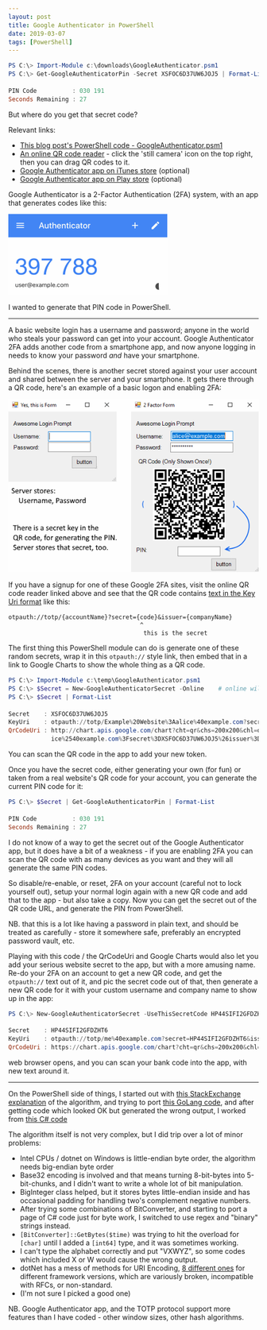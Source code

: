 ```yaml
---
layout: post
title: Google Authenticator in PowerShell
date: 2019-03-07
tags: [PowerShell]
---
```


```powershell
PS C:\> Import-Module c:\downloads\GoogleAuthenticator.psm1
PS C:\> Get-GoogleAuthenticatorPin -Secret XSFOC6D37UW6JOJ5 | Format-List

PIN Code          : 030 191
Seconds Remaining : 27
```

But where do you get that secret code?

Relevant links:
 - [This blog post's PowerShell code - GoogleAuthenticator.psm1](https://github.com/HumanEquivalentUnit/PowerShell-Misc/blob/master/GoogleAuthenticator.psm1)
 - [An online QR code reader](https://webqr.com/) - click the 'still camera' icon on the top right, then you can drag QR codes to it.
 - [Google Authenticator app on iTunes store](https://itunes.apple.com/gb/app/google-authenticator/id388497605?mt=8) (optional)
 - [Google Authenticator app on Play store](https://play.google.com/store/apps/details?id=com.google.android.apps.authenticator2) (optional)

Google Authenticator is a 2-Factor Authentication (2FA) system, 
with an app that generates codes like this:

![Google Authenticator iPhone App Screenshot](/images/2019-03-07-GoogleAuthenticatorApp.png)

I wanted to generate that PIN code in PowerShell.


----

A basic website login has a username and password; 
anyone in the world who steals your password can get into your account.
Google Authenticator 2FA adds another code from a smartphone app,
and now anyone logging in needs to know your password *and* have your smartphone.

Behind the scenes, there is another secret stored against your user account and shared between the server and your smartphone.
It gets there through a QR code, here's an example of a basic logon and enabling 2FA:

![Example of basic website logon form vs combined 2FA signup and logon form](/images/2019-03-07-GoogleAuthenticatorLoginExample.png)

If you have a signup for one of these Google 2FA sites, 
visit the online QR code reader linked above
and see that the QR code contains [text in the Key Uri format](https://github.com/google/google-authenticator/wiki/Key-Uri-Format) like this:

```
otpauth://totp/{accountName}?secret={code}&issuer={companyName}
                                     ^
                                      this is the secret
``` 
    
The first thing this PowerShell module can do is generate one of these random secrets,
wrap it in this `otpauth://` style link,
then embed that in a link to Google Charts to show the whole thing as a QR code.

```powershell
PS C:\> Import-Module c:\temp\GoogleAuthenticator.psm1
PS C:\> $Secret = New-GoogleAuthenticatorSecret -Online    # online will open a browser window
PS C:\> $Secret | Format-List

Secret    : XSFOC6D37UW6JOJ5
KeyUri    : otpauth://totp/Example%20Website%3Aalice%40example.com?secret=XSFOC6D37UW6JOJ5&issuer=Example%20Corp%20%F0%9F%98%83
QrCodeUri : http://chart.apis.google.com/chart?cht=qr&chs=200x200&chl=otpauth%3A%2F%2Ftotp%2FExample%2520Website%253Aal
            ice%2540example.com%3Fsecret%3DXSFOC6D37UW6JOJ5%26issuer%3DExample%2520Corp
```

You can scan the QR code in the app to add your new token.

Once you have the secret code, 
either generating your own (for fun) or taken from a real website's QR code for your account,
you can generate the current PIN code for it:

```powershell
PS C:\> $Secret | Get-GoogleAuthenticatorPin | Format-List

PIN Code          : 030 191
Seconds Remaining : 27
```

I do not know of a way to get the secret out of the Google Authenticator app, 
but it does have a bit of a weakness - if you are enabling 2FA
you can scan the QR code with as many devices as you want and they will all generate the same PIN codes.

So disable/re-enable, or reset, 2FA on your account (careful not to lock yourself out),
setup your normal login again with a new QR code and add that to the app - but also take a copy.
Now you can get the secret out of the QR code URL,
and generate the PIN from PowerShell.

NB. that this is a lot like having a password in plain text,
and should be treated as carefully - store it somewhere safe, preferably an encrypted password vault, etc.

Playing with this code / the QrCodeUri and Google Charts would also let you
add your serious website secret to the app, but with a more amusing name.
Re-do your 2FA on an account to get a new QR code,
and get the `otpauth://` text out of it, and pic the secret code out of that, 
then generate a new QR code for it with your custom username and company name to show up in the app:

```powershell
PS C:\> New-GoogleAuthenticatorSecret -UseThisSecretCode HP44SIFI2GFDZHT6 -Name "me@example.com" -Issuer "My bank 💎" -Online | fl *

Secret    : HP44SIFI2GFDZHT6
KeyUri    : otpauth://totp/me%40example.com?secret=HP44SIFI2GFDZHT6&issuer=My%20bank%20%F0%9F%92%8E
QrCodeUri : https://chart.apis.google.com/chart?cht=qr&chs=200x200&chl=otpauth%3A%2F%2Ftotp%2Fme%25[..]
```

web browser opens, and you can scan your bank code into the app, with new text around it.

----

On the PowerShell side of things, I started out with [this StackExchange explanation](https://security.stackexchange.com/a/135953) of the algorithm,
and trying to port [this GoLang code](https://github.com/robbiev/two-factor-auth),
and after getting code which looked OK but generated the wrong output,
I worked from [this C# code](https://stackoverflow.com/questions/6421950/is-there-a-tutorial-on-how-to-implement-google-authenticator-in-net-apps)

The algorithm itself is not very complex, but I did trip over a lot of minor problems:

 - Intel CPUs / dotnet on Windows is little-endian byte order, the algorithm needs big-endian byte order
 - Base32 encoding is involved and that means turning 8-bit-bytes into 5-bit-chunks, and I didn't want to write a whole lot of bit manipulation.
  - BigInteger class helped, but it stores bytes little-endian inside and has occasional padding for handling two's complement negative numbers.
  - After trying some combinations of BitConverter, and starting to port a page of C# code just for byte work, I switched to use regex and "binary" strings instead.
 - `[BitConverter]::GetBytes($time)` was trying to hit the overload for `[char]` until I added a `[int64]` type, and it was sometimes working.
 - I can't type the alphabet correctly and put "VXWYZ", so some codes which included X or W would cause the wrong output.
 - dotNet has a mess of methods for URI Encoding, [8 different ones](https://stackoverflow.com/a/21771206) for different framework versions, which are variously broken, incompatible with RFCs, or non-standard.
  - (I'm not sure I picked a good one)

NB. Google Authenticator app, and the TOTP protocol support more features than I have coded - other window sizes, other hash algorithms.

